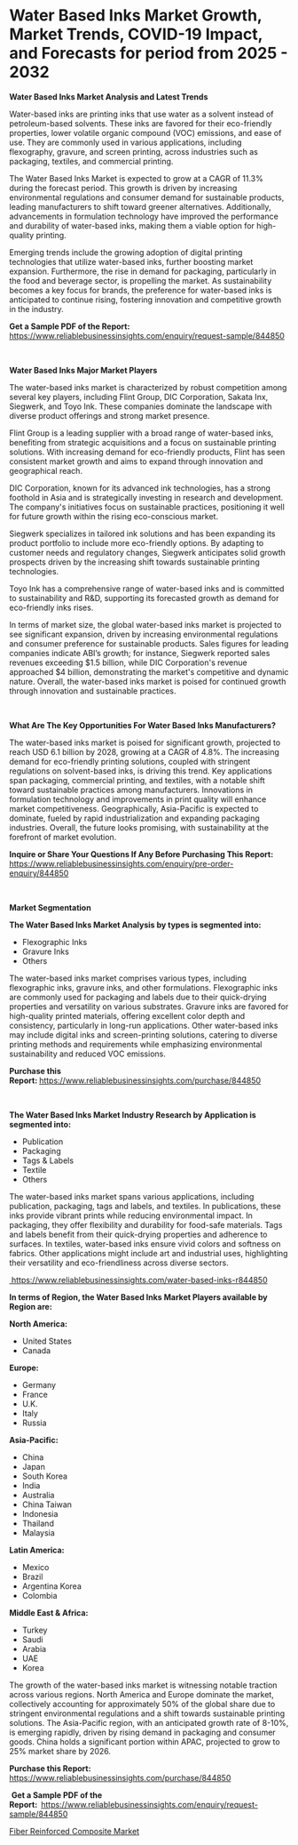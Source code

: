 <p><h1>Water Based Inks Market Growth, Market Trends, COVID-19 Impact, and Forecasts for period from 2025 - 2032</h1></p><p><strong>Water Based Inks Market Analysis and Latest Trends</strong></p>
<p><p>Water-based inks are printing inks that use water as a solvent instead of petroleum-based solvents. These inks are favored for their eco-friendly properties, lower volatile organic compound (VOC) emissions, and ease of use. They are commonly used in various applications, including flexography, gravure, and screen printing, across industries such as packaging, textiles, and commercial printing.</p><p>The Water Based Inks Market is expected to grow at a CAGR of 11.3% during the forecast period. This growth is driven by increasing environmental regulations and consumer demand for sustainable products, leading manufacturers to shift toward greener alternatives. Additionally, advancements in formulation technology have improved the performance and durability of water-based inks, making them a viable option for high-quality printing. </p><p>Emerging trends include the growing adoption of digital printing technologies that utilize water-based inks, further boosting market expansion. Furthermore, the rise in demand for packaging, particularly in the food and beverage sector, is propelling the market. As sustainability becomes a key focus for brands, the preference for water-based inks is anticipated to continue rising, fostering innovation and competitive growth in the industry.</p></p>
<p><strong>Get a Sample PDF of the Report:&nbsp;</strong> <a href="https://www.reliablebusinessinsights.com/enquiry/request-sample/844850?utm_campaign=2440&utm_medium=2&utm_source=Github&utm_content=ia&utm_term=02042025&utm_id=water-based-inks">https://www.reliablebusinessinsights.com/enquiry/request-sample/844850</a></p>
<p>&nbsp;</p>
<p><strong>Water Based Inks Major Market Players</strong></p>
<p><p>The water-based inks market is characterized by robust competition among several key players, including Flint Group, DIC Corporation, Sakata Inx, Siegwerk, and Toyo Ink. These companies dominate the landscape with diverse product offerings and strong market presence.</p><p>Flint Group is a leading supplier with a broad range of water-based inks, benefiting from strategic acquisitions and a focus on sustainable printing solutions. With increasing demand for eco-friendly products, Flint has seen consistent market growth and aims to expand through innovation and geographical reach.</p><p>DIC Corporation, known for its advanced ink technologies, has a strong foothold in Asia and is strategically investing in research and development. The company's initiatives focus on sustainable practices, positioning it well for future growth within the rising eco-conscious market.</p><p>Siegwerk specializes in tailored ink solutions and has been expanding its product portfolio to include more eco-friendly options. By adapting to customer needs and regulatory changes, Siegwerk anticipates solid growth prospects driven by the increasing shift towards sustainable printing technologies.</p><p>Toyo Ink has a comprehensive range of water-based inks and is committed to sustainability and R&D, supporting its forecasted growth as demand for eco-friendly inks rises.</p><p>In terms of market size, the global water-based inks market is projected to see significant expansion, driven by increasing environmental regulations and consumer preference for sustainable products. Sales figures for leading companies indicate ABI’s growth; for instance, Siegwerk reported sales revenues exceeding $1.5 billion, while DIC Corporation's revenue approached $4 billion, demonstrating the market's competitive and dynamic nature. Overall, the water-based inks market is poised for continued growth through innovation and sustainable practices.</p></p>
<p>&nbsp;</p>
<p><strong>What Are The Key Opportunities For Water Based Inks Manufacturers?</strong></p>
<p><p>The water-based inks market is poised for significant growth, projected to reach USD 6.1 billion by 2028, growing at a CAGR of 4.8%. The increasing demand for eco-friendly printing solutions, coupled with stringent regulations on solvent-based inks, is driving this trend. Key applications span packaging, commercial printing, and textiles, with a notable shift toward sustainable practices among manufacturers. Innovations in formulation technology and improvements in print quality will enhance market competitiveness. Geographically, Asia-Pacific is expected to dominate, fueled by rapid industrialization and expanding packaging industries. Overall, the future looks promising, with sustainability at the forefront of market evolution.</p></p>
<p><strong>Inquire or Share Your Questions If Any Before Purchasing This Report:</strong> <a href="https://www.reliablebusinessinsights.com/enquiry/pre-order-enquiry/844850?utm_campaign=2440&utm_medium=2&utm_source=Github&utm_content=ia&utm_term=02042025&utm_id=water-based-inks">https://www.reliablebusinessinsights.com/enquiry/pre-order-enquiry/844850</a></p>
<p>&nbsp;</p>
<p><strong>Market Segmentation</strong></p>
<p><strong>The Water Based Inks Market Analysis by types is segmented into:</strong></p>
<p><ul><li>Flexographic Inks</li><li>Gravure Inks</li><li>Others</li></ul></p>
<p><p>The water-based inks market comprises various types, including flexographic inks, gravure inks, and other formulations. Flexographic inks are commonly used for packaging and labels due to their quick-drying properties and versatility on various substrates. Gravure inks are favored for high-quality printed materials, offering excellent color depth and consistency, particularly in long-run applications. Other water-based inks may include digital inks and screen-printing solutions, catering to diverse printing methods and requirements while emphasizing environmental sustainability and reduced VOC emissions.</p></p>
<p><strong>Purchase this Report:&nbsp;</strong><a href="https://www.reliablebusinessinsights.com/purchase/844850?utm_campaign=2440&utm_medium=2&utm_source=Github&utm_content=ia&utm_term=02042025&utm_id=water-based-inks">https://www.reliablebusinessinsights.com/purchase/844850</a></p>
<p>&nbsp;</p>
<p><strong>The Water Based Inks Market Industry Research by Application is segmented into:</strong></p>
<p><ul><li>Publication</li><li>Packaging</li><li>Tags & Labels</li><li>Textile</li><li>Others</li></ul></p>
<p><p>The water-based inks market spans various applications, including publication, packaging, tags and labels, and textiles. In publications, these inks provide vibrant prints while reducing environmental impact. In packaging, they offer flexibility and durability for food-safe materials. Tags and labels benefit from their quick-drying properties and adherence to surfaces. In textiles, water-based inks ensure vivid colors and softness on fabrics. Other applications might include art and industrial uses, highlighting their versatility and eco-friendliness across diverse sectors.</p></p>
<p><a href="https://www.reliablebusinessinsights.com/water-based-inks-r844850?utm_campaign=2440&utm_medium=2&utm_source=Github&utm_content=ia&utm_term=02042025&utm_id=water-based-inks">&nbsp;https://www.reliablebusinessinsights.com/water-based-inks-r844850</a></p>
<p><strong>In terms of Region, the Water Based Inks Market Players available by Region are:</strong></p>
<p>
    <p> <strong> North America: </strong>
        <ul>
            <li>United States</li>
            <li>Canada</li>
        </ul>
        </p> 
    <p> <strong> Europe: </strong>
        <ul>
            <li>Germany</li>
            <li>France</li>
            <li>U.K.</li>
            <li>Italy</li>
            <li>Russia</li>
        </ul>
        </p> 
    <p> <strong> Asia-Pacific: </strong>
        <ul>
            <li>China</li>
            <li>Japan</li>
            <li>South Korea</li>
            <li>India</li>
            <li>Australia</li>
            <li>China Taiwan</li>
            <li>Indonesia</li>
            <li>Thailand</li>
            <li>Malaysia</li>
        </ul>
        </p> 
    <p> <strong> Latin America: </strong>
        <ul>
            <li>Mexico</li>
            <li>Brazil</li>
            <li>Argentina Korea</li>
            <li>Colombia</li>
        </ul>
        </p> 
    <p> <strong> Middle East & Africa: </strong>
        <ul>
            <li>Turkey</li>
            <li>Saudi</li>
            <li>Arabia</li>
            <li>UAE</li>
            <li>Korea</li>
        </ul>
    </p>
    </p>
<p><p>The growth of the water-based inks market is witnessing notable traction across various regions. North America and Europe dominate the market, collectively accounting for approximately 50% of the global share due to stringent environmental regulations and a shift towards sustainable printing solutions. The Asia-Pacific region, with an anticipated growth rate of 8-10%, is emerging rapidly, driven by rising demand in packaging and consumer goods. China holds a significant portion within APAC, projected to grow to 25% market share by 2026.</p></p>
<p><strong>Purchase this Report: </strong><a href="https://www.reliablebusinessinsights.com/purchase/844850?utm_campaign=2440&utm_medium=2&utm_source=Github&utm_content=ia&utm_term=02042025&utm_id=water-based-inks">https://www.reliablebusinessinsights.com/purchase/844850</a></p>
<p>&nbsp;<strong>Get a Sample PDF of the Report:&nbsp;&nbsp;</strong><a href="https://www.reliablebusinessinsights.com/enquiry/request-sample/844850?utm_campaign=2440&utm_medium=2&utm_source=Github&utm_content=ia&utm_term=02042025&utm_id=water-based-inks">https://www.reliablebusinessinsights.com/enquiry/request-sample/844850</a></p>
<p><strong></strong></p>
<p><p><a href="https://github.com/hillsmyung726/Market-Research-Report-List-1/blob/main/fiber-reinforced-composite-market.md?utm_campaign=2440&utm_medium=2&utm_source=Github&utm_content=ia&utm_term=02042025&utm_id=water-based-inks">Fiber Reinforced Composite Market</a></p></p>